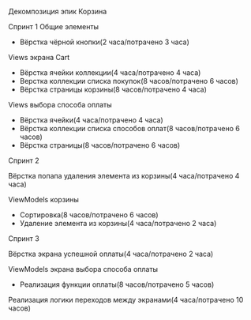 Декомпозиция эпик Корзина

Спринт 1
Общие элементы
- Вёрстка чёрной кнопки(2 часа/потрачено 3 часа)

Views экрана Cart
- Вёрстка ячейки коллекции(4 часа/потрачено 4 часа)
- Верстка коллекции списка покупок(8 часов/потрачено 6 часов)
- Вёрстка страницы корзины(8 часов/потрачено 4 часа)

Views выбора способа оплаты
- Вёрстка ячейки(4 часа/потрачено 4 часа)
- Вёрстка коллекции списка способов оплат(8 часов/потрачено 6 часов)
- Вёрстка страницы(8 часов/потрачено 6 часов)

Спринт 2

Вёрстка попапа удаления элемента из корзины(4 часа/потрачено 4 часа)

ViewModels корзины
- Сортировка(8 часов/потрачено 6 часов)
- Удаление элемента из корзины(4 часа/потрачено 2 часа)

Спринт 3

Вёрстка экрана успешной оплаты(4 часа/потрачено 2 часа)

ViewModels экрана выбора способа оплаты
- Реализация функции оплаты(8 часов/потрачено 5 часов)

Реализация логики переходов между экранами(4 часа/потрачено 10 часов)

